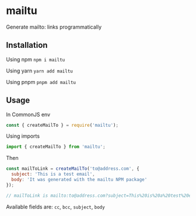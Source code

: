 # mailtu

Generate mailto: links programmatically

## Installation

Using npm `npm i mailtu`

Using yarn `yarn add mailtu`

Using pnpm `pnpm add mailtu`

## Usage

In CommonJS env

```javascript
const { createMailTo } = require('mailtu');
```

Using imports

```javascript
import { createMailTo } from 'mailtu';
```

Then

```javascript
const mailToLink = createMailTo('to@address.com', {
  subject: 'This is a test email',
  body: 'It was generated with the mailtu NPM package'
});

// mailToLink is mailto:to@address.com?subject=This%20is%20a%20test%20email&body=It%20was%20generated%20with%20the%20mailtu%20NPM%20package
```

Available fields are: `cc`, `bcc`, `subject`, `body`
